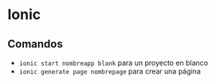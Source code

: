 # Ionic 

## Comandos

* `ionic start nombreapp blank` para un proyecto en blanco
* `ionic generate page nombrepage` para crear una página